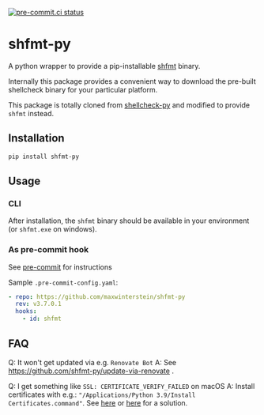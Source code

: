 [![pre-commit.ci status](https://results.pre-commit.ci/badge/github/MaxWinterstein/shfmt-py/master.svg)](https://results.pre-commit.ci/latest/github/MaxWinterstein/shfmt-py/master)

# shfmt-py

A python wrapper to provide a pip-installable [shfmt] binary.

Internally this package provides a convenient way to download the pre-built
shellcheck binary for your particular platform.

This package is totally cloned from [shellcheck-py] and modified to provide `shfmt` instead.

## Installation

```bash
pip install shfmt-py
```

## Usage

### CLI

After installation, the `shfmt` binary should be available in your
environment (or `shfmt.exe` on windows).

### As pre-commit hook

See [pre-commit] for instructions

Sample `.pre-commit-config.yaml`:

```yaml
- repo: https://github.com/maxwinterstein/shfmt-py
  rev: v3.7.0.1
  hooks:
    - id: shfmt
```

## FAQ

Q: It won't get updated via e.g. `Renovate Bot`
A: See https://github.com/shfmt-py/update-via-renovate .

Q: I get something like `SSL: CERTIFICATE_VERIFY_FAILED` on macOS
A: Install certificates with e.g.: `"/Applications/Python 3.9/Install Certificates.command"`. See [here][here1] or [here][here2] for a solution.


[shfmt]: https://github.com/mvdan/sh
[pre-commit]: https://pre-commit.com
[shellcheck-py]: https://github.com/shellcheck-py/shellcheck-py
[here1]: https://github.com/albertogeniola/MerossIot/issues/62#issuecomment-535769621
[here2]: https://stackoverflow.com/questions/27835619/urllib-and-ssl-certificate-verify-failed-error
